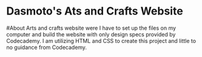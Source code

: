 # Dasmoto's Ats and Crafts Website

#About
Arts and crafts website were I have to set up the files on my computer and build the website with only design specs provided by Codecademy. I am utilizing HTML and CSS to create
this project and little to no guidance from Codecademy. 
